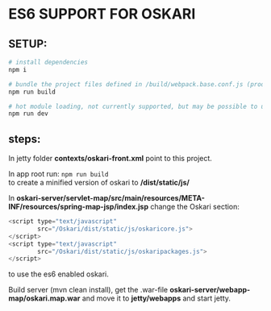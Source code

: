 # ES6 SUPPORT FOR OSKARI

## SETUP:  

``` bash
# install dependencies
npm i

# bundle the project files defined in /build/webpack.base.conf.js (production)
npm run build

# hot module loading, not currently supported, but may be possible to use webpack dev server as reverse proxy in jetty
npm run dev
```

## steps:

In jetty folder __contexts/oskari-front.xml__ point to this project.

In app root run:
`npm run build`  
to create a minified version of oskari to __/dist/static/js/__

In __oskari-server/servlet-map/src/main/resources/META-INF/resources/spring-map-jsp/index.jsp__ change the Oskari section:  

``` javascript
<script type="text/javascript"
        src="/Oskari/dist/static/js/oskaricore.js">
</script>
<script type="text/javascript"
        src="/Oskari/dist/static/js/oskaripackages.js">
</script>
```
to use the es6 enabled oskari.

Build server (mvn clean install), get the .war-file __oskari-server/webapp-map/oskari.map.war__ and move it to __jetty/webapps__ and start jetty.
